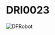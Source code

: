 # DRI0023
![DFRobot](https://img.shields.io/badge/DFRobot-%23ed6a00?style=for-the-badge&logoColor=fff)
